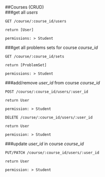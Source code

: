 ##Courses
(CRUD)  
###get all *users*  
```
GET /course/:course_id/users

return [User]

permissions: > Student
```
###get all problems sets for course *course_id*
```
GET /course/:course_id/sets

return [ProblemSet]

permissions: > Student
```
###add/remove *user_id* from course *course_id*  
```
POST /course/:course_id/users/:user_id

return User

permission: > Student
```
```
DELETE /course/:course_id/users/:user_id

return User

permission: > Student
```

###update *user_id* in course *course_id*
```
PUT/PATCH /course/:course_id/users/:user_id

return User

permission: > Student
```
